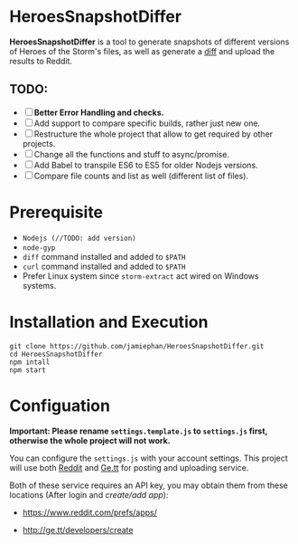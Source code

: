 # HeroesSnapshotDiffer

**HeroesSnapshotDiffer** is a tool to generate snapshots of different versions of Heroes of the Storm's files, as well as generate a [diff](https://en.wikipedia.org/wiki/Diff) and upload the results to Reddit.

## TODO:

- <input type="checkbox" name="TODO6"><label for="TODO6"><b>Better Error Handling and checks.</b></label>
- <input type="checkbox" name="TODO1"><label for="TODO1">Add support to compare specific builds, rather just new one.</label>
- <input type="checkbox" name="TODO2"><label for="TODO2">Restructure the whole project that allow to get required by other projects.</label>
- <input type="checkbox" name="TODO3"><label for="TODO3">Change all the functions and stuff to async/promise.</label>
- <input type="checkbox" name="TODO4"><label for="TODO4">Add Babel to transpile ES6 to ES5 for older Nodejs versions.</label>
- <input type="checkbox" name="TODO5"><label for="TODO5">Compare file counts and list as well (different list of files).</label>

# Prerequisite

- `Nodejs (//TODO: add version)`
- `node-gyp`
- `diff` command installed and added to `$PATH`
- `curl` command installed and added to `$PATH`
- Prefer Linux system since `storm-extract` act wired on Windows systems.

# Installation and Execution

    git clone https://github.com/jamiephan/HeroesSnapshotDiffer.git
    cd HeroesSnapshotDiffer
    npm intall
    npm start

# Configuation

**Important: Please rename `settings.template.js` to `settings.js` first, otherwise the whole project will not work.**

You can configure the `settings.js` with your account settings. This project will use both [Reddit](http://www.reddit.com) and [Ge.tt](http://ge.tt/) for posting and uploading service.

Both of these service requires an API key, you may obtain them from these locations (After login and *create/add app*):

 - https://www.reddit.com/prefs/apps/

 - http://ge.tt/developers/create


